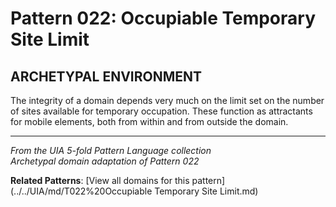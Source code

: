 # Pattern 022: Occupiable Temporary Site Limit

## ARCHETYPAL ENVIRONMENT

The integrity of a domain depends very much on the limit set on the number of sites available for temporary occupation. These function as attractants for mobile elements, both from within and from outside the domain.

---

*From the UIA 5-fold Pattern Language collection*  
*Archetypal domain adaptation of Pattern 022*

**Related Patterns**: [View all domains for this pattern](../../UIA/md/T022%20Occupiable Temporary Site Limit.md)
